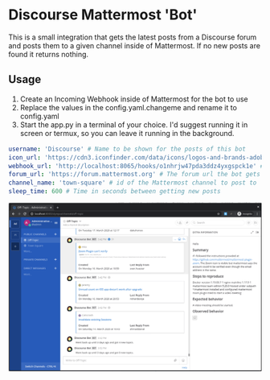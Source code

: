 # Discourse Mattermost 'Bot'

This is a small integration that gets the latest posts from a Discourse forum and 
posts them to a given channel inside of Mattermost. 
If no new posts are found it returns nothing.

## Usage

1. Create an Incoming Webhook inside of Mattermost for the bot to use
2. Replace the values in the config.yaml.changeme and rename it to config.yaml
3. Start the app.py in a terminal of your choice. I'd suggest running it in screen or termux, 
    so you can leave it running in the background. 
    
```yaml
username: 'Discourse' # Name to be shown for the posts of this bot
icon_url: 'https://cdn3.iconfinder.com/data/icons/logos-and-brands-adobe/512/92_Discourse-512.png' # Icon url for the bot posts
webhook_url: 'http://localhost:8065/hooks/o1nhrjw47pda3ddz4yxgspck1e' # The webhook url this bot sends the posts to. 
forum_url: 'https://forum.mattermost.org' # The forum url the bot gets the posts from
channel_name: 'town-square' # id of the Mattermost channel to post to
sleep_time: 600 # Time in seconds between getting new posts
```

![Screenshot](screenshot.png)